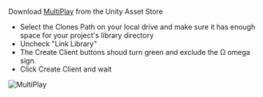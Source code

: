 Download [MultiPlay]() from the Unity Asset Store
- Select the Clones Path on your local drive and make sure it has enough space for your project's library directory 
- Uncheck "Link Library" 
- The Create Client buttons shoud turn green and exclude the Ω omega sign 
- Click Create Client and wait

![MultiPlay](_res/Network/MultiPlay.jpg)